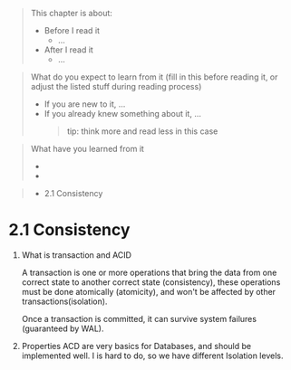 > This chapter is about:
>
> * Before I read it
>   * ...
> * After I read it
>   * ...

> What do you expect to learn from it (fill in this before reading it, or adjust
> the listed stuff during reading process)
>
> * If you are new to it, ...
> * If you already knew something about it, ... 
>   > tip: think more and read less in this case

> What have you learned from it
>
> *
> *

> * 2.1 Consistency


# 2.1 Consistency

1. What is transaction and ACID

   A transaction is one or more operations that bring the data from one correct
   state to another correct state (consistency), these operations must be done
   atomically (atomicity), and won't be affected by other transactions(isolation).

   Once a transaction is committed, it can survive system failures (guaranteed
   by WAL).

2. Properties ACD are very basics for Databases, and should be implemented well.
   I is hard to do, so we have different Isolation levels.